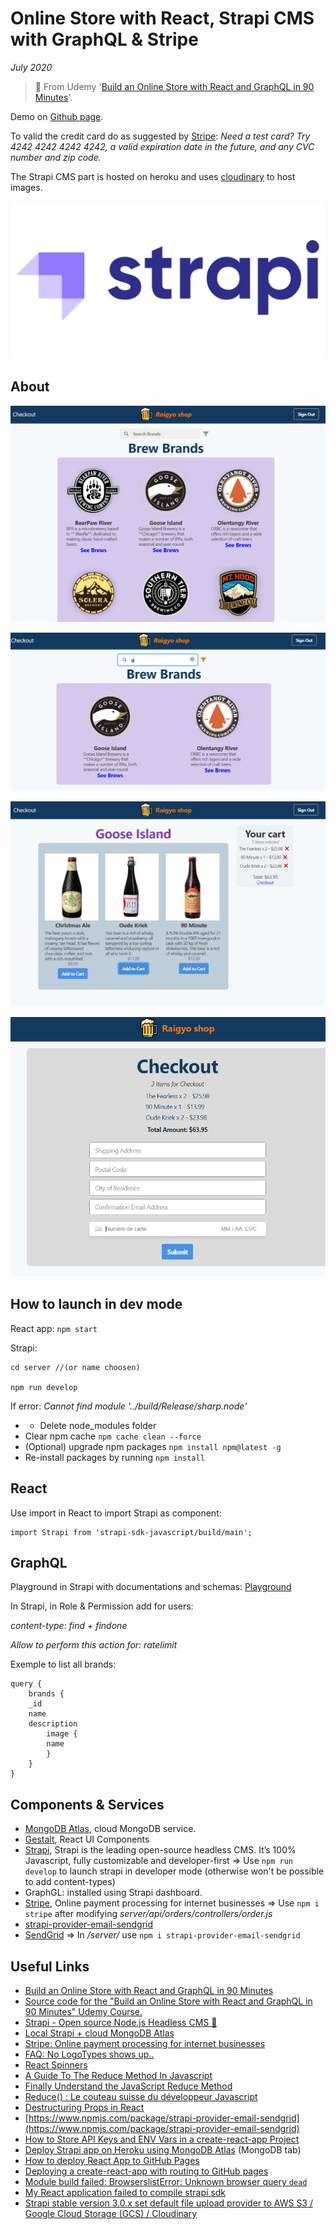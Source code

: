 # Online Store with React, Strapi CMS with GraphQL & Stripe

*July 2020*

> 🔨 From Udemy '[Build an Online Store with React and GraphQL in 90 Minutes](https://www.udemy.com/course/build-an-online-store-with-react-and-graphql-in-90-minutes/)'.

Demo on [Github page](https://raigyo.github.io/react-online-store).

To valid the credit card do as suggested by [Stripe](https://stripe.dev/react-stripe-elements/): *Need a test card? Try 4242 4242 4242 4242, a valid expiration date in the future, and any CVC number and zip code.*

The Strapi CMS part is hosted on heroku and uses [cloudinary](https://cloudinary.com/) to host images.

![screen-01.PNG](img-readme/strapi.jpg)

## About

![screen-01.PNG](img-readme/screen-01.PNG)

![screen-02.PNG](img-readme/screen-02.PNG)

![screen-03.PNG](img-readme/screen-03.PNG)

![screen-04.PNG](img-readme/screen-04.PNG)


## How to launch in dev mode

React app: `npm start`

Strapi:

```
cd server //(or name choosen)

npm run develop
```

If error: *Cannot find module '../build/Release/sharp.node'*

- - Delete node_modules folder
- Clear npm cache `npm cache clean --force`
- (Optional) upgrade npm packages `npm install npm@latest -g`
- Re-install packages by running `npm install`

## React

Use import in React to import Strapi as component:

```
import Strapi from 'strapi-sdk-javascript/build/main';
```

## GraphQL

Playground in Strapi with documentations and schemas: [Playground](http://localhost:1337/graphql)

In Strapi, in Role & Permission add for users:

*content-type: find + findone*

*Allow to perform this action for: ratelimit*

Exemple to list all brands:

```
query {
	brands {
  	_id
    name
    description
        image {
        name
        }
	}
}
```

## Components & Services

- [MongoDB Atlas](https://www.mongodb.com/cloud/atlas), cloud MongoDB service.
- [Gestalt](https://madewithreact.com/gestalt-react-ui-components/), React UI Components
- [Strapi](https://strapi.io/), Strapi is the leading open-source headless
CMS. It’s 100% Javascript, fully customizable and developer-first
      => Use `npm run develop` to launch strapi in developer mode
      (otherwise won't be possible to add content-types)
- GraphGL: installed using Strapi dashboard.
- [Stripe](https://stripe.com/fr-be), Online payment processing for internet businesses
      => Use `npm i stripe` after modifying *server/api/orders/controllers/order.js*
- [strapi-provider-email-sendgrid](https://www.npmjs.com/package/strapi-provider-email-sendgrid)
- [SendGrid](https://sendgrid.com/)
      => In */server/* use `npm i strapi-provider-email-sendgrid`


## Useful Links

- [Build an Online Store with React and GraphQL in 90 Minutes](https://www.udemy.com/course/build-an-online-store-with-react-and-graphql-in-90-minutes/)
- [Source code for the "Build an Online Store with React and GraphQL in 90 Minutes" Udemy Course.](https://github.com/peelmicro/build-an-online-store-with-react-and-graphql-in-90-minutes)
- [Strapi - Open source Node.js Headless CMS 🚀](https://strapi.io/)
- [Local Strapi + cloud MongoDB Atlas](https://medium.com/@firstsquares/local-strapi-cloud-mongodb-atlas-cc65288f0dee)
- [Stripe: Online payment processing for internet businesses](https://stripe.com/fr-be)
- [FAQ: No LogoTypes shows up..](https://www.udemy.com/course/build-an-online-store-with-react-and-graphql-in-90-minutes/learn/lecture/11669406#questions/9412605)
- [React Spinners](https://www.davidhu.io/react-spinners/)
- [A Guide To The Reduce Method In Javascript​](https://www.freecodecamp.org/news/reduce-f47a7da511a9/)
- [Finally Understand the JavaScript Reduce Method](https://alligator.io/js/finally-understand-reduce/)
- [Reduce() : Le couteau suisse du développeur Javascript](https://medium.com/@hkairi/reduce-le-couteau-suisse-du-d%C3%A9veloppeur-javascript-8cf4b6f98304)
- [Destructuring Props in React](https://medium.com/@lcriswell/destructuring-props-in-react-b1c295005ce0)
- [https://www.npmjs.com/package/strapi-provider-email-sendgrid](https://www.npmjs.com/package/strapi-provider-email-sendgrid)
- [How to Store API Keys and ENV Vars in a create-react-app Project](https://lortza.github.io/2018/05/22/create-react-app-api-keys.html)
- [Deploy Strapi app on Heroku using MongoDB Atlas](https://strapi.io/documentation/v3.x/deployment/heroku.html) (MongoDB tab)
- [How to deploy React App to GitHub Pages](https://dev.to/yuribenjamin/how-to-deploy-react-app-in-github-pages-2a1f)
- [Deploying a create-react-app with routing to GitHub pages](https://medium.com/@bennirus/deploying-a-create-react-app-with-routing-to-github-pages-f386b6ce84c2)
- [Module build failed: BrowserslistError: Unknown browser query `dead`](https://stackoverflow.com/questions/52939103/browserslisterror-unknown-browser-query-dead-in-react-express-app)
- [My React application failed to compile strapi sdk](https://stackoverflow.com/questions/57650891/my-react-application-failed-to-compile-strapi-sdk)
- [Strapi stable version 3.0.x set default file upload provider to AWS S3 / Google Cloud Storage (GCS) / Cloudinary](https://medium.com/@kwinten.yc.li/strapi-set-default-file-upload-provider-to-s3-cloudinary-rackspace-5b8ef6f61daa)